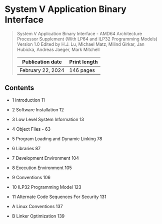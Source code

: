 # System V Application Binary Interface

> System V Application Binary Interface - AMD64 Architecture Processor Supplement (With LP64 and ILP32 Programming Models) Version 1.0 Edited by H.J. Lu, Michael Matz, Milind Girkar, Jan Hubicka, Andreas Jaeger, Mark Mitchell
>
> |Publication date|Print length|
> |-|-|
> |February 22, 2024|146 pages|

## Contents

- 1 Introduction 11

- 2 Software Installation 12

- 3 Low Level System Information 13

- 4 Object Files - 63

- 5 Program Loading and Dynamic Linking 78

- 6 Libraries 87

- 7 Development Environment 104

- 8 Execution Environment 105

- 9 Conventions 106

- 10 ILP32 Programming Model 123

- 11 Alternate Code Sequences For Security 131

- A Linux Conventions 137

- B Linker Optimization 139
